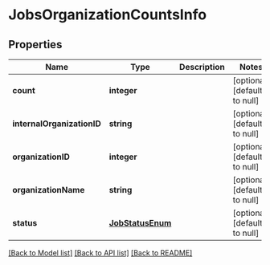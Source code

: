 # JobsOrganizationCountsInfo

## Properties
Name | Type | Description | Notes
------------ | ------------- | ------------- | -------------
**count** | **integer** |  | [optional] [default to null]
**internalOrganizationID** | **string** |  | [optional] [default to null]
**organizationID** | **integer** |  | [optional] [default to null]
**organizationName** | **string** |  | [optional] [default to null]
**status** | [**JobStatusEnum**](JobStatusEnum.md) |  | [optional] [default to null]

[[Back to Model list]](../README.md#documentation-for-models) [[Back to API list]](../README.md#documentation-for-api-endpoints) [[Back to README]](../README.md)


